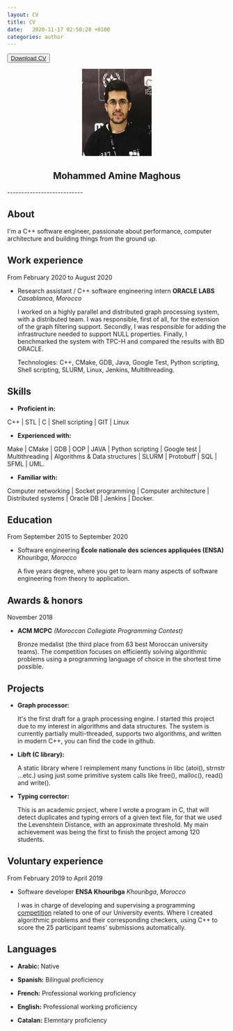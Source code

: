 ```yaml
---
layout: CV
title: CV
date:   2020-11-17 02:50:28 +0100
categories: author
---
```


<!-- Add icon library -->
<link rel="stylesheet" href="https://cdnjs.cloudflare.com/ajax/libs/font-awesome/4.7.0/css/font-awesome.min.css">

<!-- Auto width -->
<button class="btn"><i class="fa fa-download"></i> <a href="https://drive.google.com/u/0/uc?id=13BETFXrxDb0iXKIH_BX62XiHZlR9W2iK&export=download" download="CV_MAGHOUS">
    Download CV
</a> </button>

<center><img src="../images/profile.png" width="160" height="200"   alt="Avatar"></center>

<center> <h2>Mohammed Amine Maghous</h2> </center>
---------------------------

## About
I'm a C++ software engineer, passionate about performance, computer architecture and building things from the ground up.

## Work experience

From February 2020 to August 2020
* Research assistant / C++ software engineering intern **ORACLE LABS** *Casablanca*, *Morocco*

    I worked on a highly parallel and distributed graph processing system,
    with a distributed team.
    I was responsible, first of all, for the extension of the graph filtering
    support. Secondly, I was responsible for adding the infrastructure
    needed to support NULL properties.
    Finally, I benchmarked the system with TPC-H and compared the results
    with BD ORACLE.
    
    Technologies: C++, CMake, GDB, Java, Google Test, Python scripting, Shell
    scripting, SLURM, Linux, Jenkins, Multithreading.

## Skills
- **Proficient in:** 

C++ | STL | C | Shell scripting | GIT | Linux

- **Experienced with:**

Make | CMake | GDB | OOP | JAVA | Python scripting | Google test |
Multithreading | Algorithms & Data structures | SLURM | Protobuff | SQL | SFML | UML.

- **Familiar with:**

Computer networking | Socket programming | Computer architecture | Distributed systems | Oracle DB | Jenkins | Docker.

## Education

From September 2015 to September 2020
* Software engineering **École nationale des sciences appliquées (ENSA)** *Khouribga*, *Morocco*

    A five years degree, where you get to learn many aspects of software
    engineering from theory to application.

## Awards & honors

November 2018
* **ACM MCPC** *(Moroccan Collegiate Programming Contest)*

    Bronze medalist (the third place from 63 best Moroccan university
    teams).
    The competition focuses on efficiently solving algorithmic problems
    using a programming language of choice in the shortest time possible.

## Projects

* **Graph processor:**

    It's the first draft for a graph processing engine. I started this project due
    to my interest in algorithms and data structures.
    The system is currently partially multi-threaded, supports two algorithms,
    and written in modern C++, you can find the code in github.

* **Libft (C library):**

    A static library where I reimplement many functions in libc (atoi(), strnstr
    ...etc.) using just some primitive system calls like free(), malloc(), read() and
    write().

* **Typing corrector:**

    This is an academic project, where I wrote a program in C, that will detect
    duplicates and typing errors of a given text file, for that we used the
    Levenshtein Distance, with an approximate threshold.
    My main achievement was being the first to finish the project among 120
    students.

## Voluntary experience

From February 2019 to April 2019

* Software developer **ENSA Khouribga** *Khouribga*, *Morocco*

    I was in charge of developing and supervising a programming [competition](https://www.hackerrank.com/battlecode-01) related to one of our University events. Where
    I created algorithmic problems and their corresponding checkers, using
    C++ to score the 25 participant teams' submissions automatically.

## Languages

* **Arabic:**   Native

* **Spanish:**  Bilingual proficiency

* **French:**   Professional working proficiency

* **English:**  Professional working proficiency

* **Catalan:**  Elemntary proficiency